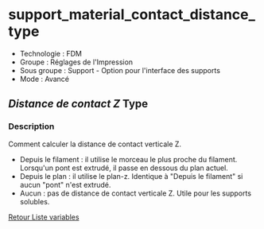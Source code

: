 # support_material_contact_distance_type

* Technologie : FDM
* Groupe : Réglages de l'Impression
* Sous groupe : Support - Option pour l'interface des supports
* Mode : Avancé

## *Distance de contact Z* Type

### Description

Comment calculer la distance de contact verticale Z.
- Depuis le filament : il utilise le morceau le plus proche du filament. Lorsqu'un pont est extrudé, il passe en dessous du plan actuel.
- Depuis le plan : il utilise le plan-z. Identique à \"Depuis le filament\" si aucun \"pont\" n'est extrudé.
- Aucun : pas de distance de contact verticale Z. Utile pour les supports solubles. 

[Retour Liste variables](variable_list.md)